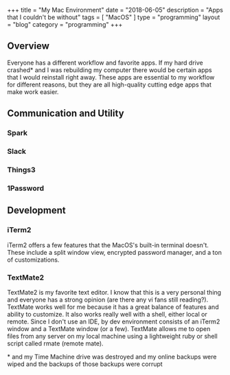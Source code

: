 +++
title = "My Mac Environment"
date = "2018-06-05"
description = "Apps that I couldn't be without"
tags = [ "MacOS" ]
type = "programming"
layout = "blog"
category = "programming"
+++

## Overview

Everyone has a different workflow and favorite apps. If my hard drive crashed* and I was rebuilding my computer there would be certain apps that I would reinstall right away. These apps are essential to my workflow for different reasons, but they are all high-quality cutting edge apps that make work easier.

## Communication and Utility

### Spark

### Slack

### Things3

### 1Password

## Development

### iTerm2
iTerm2 offers a few features that the MacOS's built-in terminal doesn't. These include a split window view, encrypted password manager, and a ton of customizations. 

### TextMate2
TextMate2 is my favorite text editor. I know that this is a very personal thing and everyone has a strong opinion (are there any vi fans still reading?). TextMate works well for me because it has a great balance of features and ability to customize. It also works really well with a shell, either local or remote. Since I don't use an IDE, by dev environment consists of an iTerm2 window and a TextMate window (or a few). TextMate allows me to open files from any server on my local machine using a lightweight ruby or shell script called rmate (remote mate).


\* and my Time Machine drive was destroyed and my online backups were wiped and the backups of those backups were corrupt
